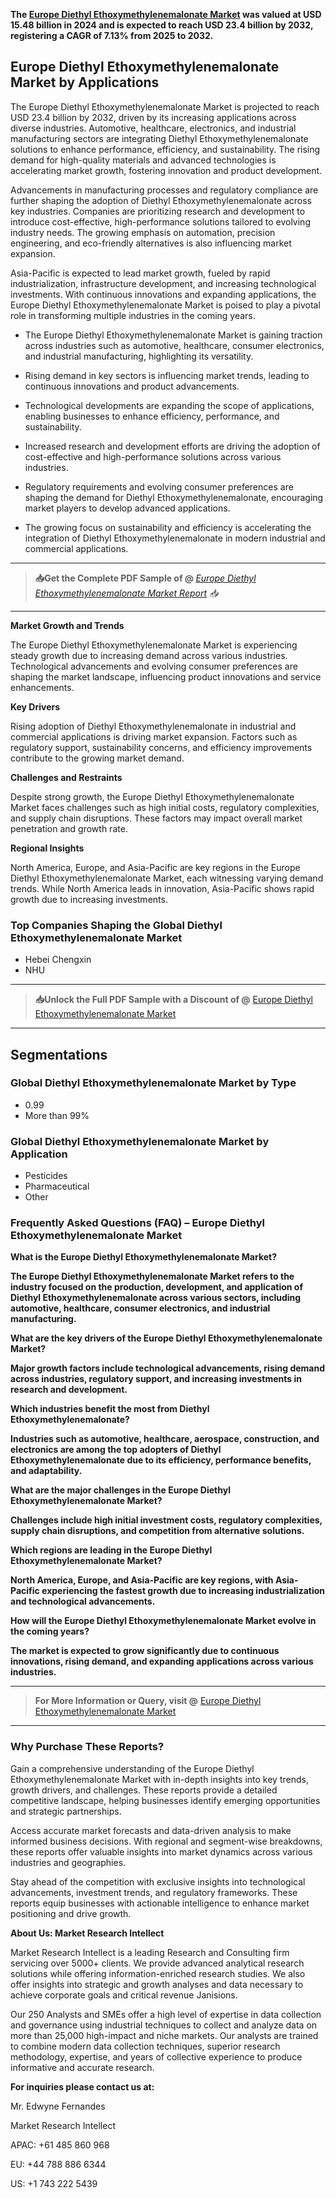 <p><strong>The <a href="https://www.marketresearchintellect.com/download-sample/?rid=948562&amp;utm_source=Pulse-April-Europe&amp;utm_medium=852">Europe Diethyl Ethoxymethylenemalonate Market</a> was valued at USD 15.48 billion in 2024 and is expected to reach USD 23.4 billion by 2032, registering a CAGR of 7.13% from 2025 to 2032.</strong></p><h2>Europe Diethyl Ethoxymethylenemalonate Market by Applications&nbsp;</h2><p><p>The Europe Diethyl Ethoxymethylenemalonate Market is projected to reach USD 23.4 billion by 2032, driven by its increasing applications across diverse industries. Automotive, healthcare, electronics, and industrial manufacturing sectors are integrating Diethyl Ethoxymethylenemalonate solutions to enhance performance, efficiency, and sustainability. The rising demand for high-quality materials and advanced technologies is accelerating market growth, fostering innovation and product development.</p><p>Advancements in manufacturing processes and regulatory compliance are further shaping the adoption of Diethyl Ethoxymethylenemalonate across key industries. Companies are prioritizing research and development to introduce cost-effective, high-performance solutions tailored to evolving industry needs. The growing emphasis on automation, precision engineering, and eco-friendly alternatives is also influencing market expansion.</p><p>Asia-Pacific is expected to lead market growth, fueled by rapid industrialization, infrastructure development, and increasing technological investments. With continuous innovations and expanding applications, the Europe Diethyl Ethoxymethylenemalonate Market is poised to play a pivotal role in transforming multiple industries in the coming years.</p></p><ul><li><p>The Europe Diethyl Ethoxymethylenemalonate Market is gaining traction across industries such as automotive, healthcare, consumer electronics, and industrial manufacturing, highlighting its versatility.</p></li><li><p>Rising demand in key sectors is influencing market trends, leading to continuous innovations and product advancements.</p></li><li><p>Technological developments are expanding the scope of applications, enabling businesses to enhance efficiency, performance, and sustainability.</p></li><li><p>Increased research and development efforts are driving the adoption of cost-effective and high-performance solutions across various industries.</p></li><li><p>Regulatory requirements and evolving consumer preferences are shaping the demand for Diethyl Ethoxymethylenemalonate, encouraging market players to develop advanced applications.</p></li><li><p>The growing focus on sustainability and efficiency is accelerating the integration of Diethyl Ethoxymethylenemalonate in modern industrial and commercial applications.</p></li></ul><hr /><blockquote><p><strong><span class="font-[700]">📥Get the Complete PDF Sample of @ </span></strong><em><span class="font-[700]"><a href="https://www.marketresearchintellect.com/download-sample/?rid=948562&amp;utm_source=Pulse-April-Europe&amp;utm_medium=852" target="_blank" data-tracking-control-name="article-ssr-frontend-pulse_little-text-block" data-tracking-will-navigate="" data-test-link="">Europe Diethyl Ethoxymethylenemalonate Market Report</a>&nbsp;📥</span></em></p></blockquote><hr /><p class="" data-start="77" data-end="360"><strong data-start="77" data-end="105">Market Growth and Trends</strong></p><p class="" data-start="77" data-end="360">The Europe Diethyl Ethoxymethylenemalonate Market is experiencing steady growth due to increasing demand across various industries. Technological advancements and evolving consumer preferences are shaping the market landscape, influencing product innovations and service enhancements.</p><p class="" data-start="362" data-end="606"><strong data-start="362" data-end="377">Key Drivers</strong></p><p class="" data-start="362" data-end="606">Rising adoption of Diethyl Ethoxymethylenemalonate in industrial and commercial applications is driving market expansion. Factors such as regulatory support, sustainability concerns, and efficiency improvements contribute to the growing market demand.</p><p class="" data-start="608" data-end="849"><strong data-start="608" data-end="637">Challenges and Restraints</strong></p><p class="" data-start="608" data-end="849">Despite strong growth, the Europe Diethyl Ethoxymethylenemalonate Market faces challenges such as high initial costs, regulatory complexities, and supply chain disruptions. These factors may impact overall market penetration and growth rate.</p><p class="" data-start="851" data-end="1095"><strong data-start="851" data-end="872">Regional Insights</strong></p><p class="" data-start="851" data-end="1095">North America, Europe, and Asia-Pacific are key regions in the Europe Diethyl Ethoxymethylenemalonate Market, each witnessing varying demand trends. While North America leads in innovation, Asia-Pacific shows rapid growth due to increasing investments.</p><p><h3>Top Companies Shaping the Global Diethyl Ethoxymethylenemalonate Market </h3><ul><li>Hebei Chengxin</li><li>NHU</li></ul></p><hr /><blockquote><p><strong>📥Unlock the Full PDF Sample with a Discount of @</strong> <a href="https://www.marketresearchintellect.com/ask-for-discount/?rid=948562&amp;utm_source=Pulse-April-Europe&amp;utm_medium=852">Europe Diethyl Ethoxymethylenemalonate Market</a></p></blockquote><hr /><p><h2>Segmentations</h2><h3>Global Diethyl Ethoxymethylenemalonate Market by Type</h3><ul><li>0.99</li><li>More than 99%</li></ul><h3>Global Diethyl Ethoxymethylenemalonate Market by Application</h3><ul><li>Pesticides</li><li>Pharmaceutical</li><li>Other</li></ul></p><h3><strong>Frequently Asked Questions (FAQ) &ndash; Europe Diethyl Ethoxymethylenemalonate Market</strong></h3><p><strong>What is the Europe Diethyl Ethoxymethylenemalonate Market?</strong></p><p><strong>The Europe Diethyl Ethoxymethylenemalonate Market refers to the industry focused on the production, development, and application of Diethyl Ethoxymethylenemalonate across various sectors, including automotive, healthcare, consumer electronics, and industrial manufacturing.</strong></p><p><strong>What are the key drivers of the Europe Diethyl Ethoxymethylenemalonate Market?</strong></p><p><strong>Major growth factors include technological advancements, rising demand across industries, regulatory support, and increasing investments in research and development.</strong></p><p><strong>Which industries benefit the most from Diethyl Ethoxymethylenemalonate?</strong></p><p><strong>Industries such as automotive, healthcare, aerospace, construction, and electronics are among the top adopters of Diethyl Ethoxymethylenemalonate due to its efficiency, performance benefits, and adaptability.</strong></p><p><strong>What are the major challenges in the Europe Diethyl Ethoxymethylenemalonate Market?</strong></p><p><strong>Challenges include high initial investment costs, regulatory complexities, supply chain disruptions, and competition from alternative solutions.</strong></p><p><strong>Which regions are leading in the Europe Diethyl Ethoxymethylenemalonate Market?</strong></p><p><strong>North America, Europe, and Asia-Pacific are key regions, with Asia-Pacific experiencing the fastest growth due to increasing industrialization and technological advancements.</strong></p><p><strong>How will the Europe Diethyl Ethoxymethylenemalonate Market evolve in the coming years?</strong></p><p><strong>The market is expected to grow significantly due to continuous innovations, rising demand, and expanding applications across various industries.</strong></p><hr /><blockquote><p><span class="font-[700]"><strong>For More Information or Query, visit&nbsp;@</strong>&nbsp;</span><span class="font-[700]"><a href="https://www.marketresearchintellect.com/product/global-diethyl-ethoxymethylenemalonate-market/?utm_source=Linkedin&utm_medium=852" target="_blank" data-tracking-control-name="article-ssr-frontend-pulse_little-text-block" data-tracking-will-navigate="" data-test-link="">Europe Diethyl Ethoxymethylenemalonate Market</a></span></p></blockquote><hr /><h3><strong data-start="0" data-end="31">Why Purchase These Reports?</strong></h3><p class="" data-start="35" data-end="297">Gain a comprehensive understanding of the Europe Diethyl Ethoxymethylenemalonate Market with in-depth insights into key trends, growth drivers, and challenges. These reports provide a detailed competitive landscape, helping businesses identify emerging opportunities and strategic partnerships.</p><p class="" data-start="299" data-end="540">Access accurate market forecasts and data-driven analysis to make informed business decisions. With regional and segment-wise breakdowns, these reports offer valuable insights into market dynamics across various industries and geographies.</p><p class="" data-start="542" data-end="784">Stay ahead of the competition with exclusive insights into technological advancements, investment trends, and regulatory frameworks. These reports equip businesses with actionable intelligence to enhance market positioning and drive growth.</p><p><strong><span class="font-[700]">About Us: Market Research Intellect</span></strong></p><p><span class="">Market Research Intellect is a leading Research and Consulting firm servicing over 5000+ clients. We provide advanced analytical research solutions while offering information-enriched research studies.&nbsp;</span>We also offer insights into strategic and growth analyses and data necessary to achieve corporate goals and critical revenue Janisions.</p><p><span class="">Our 250 Analysts and SMEs offer a high level of expertise in data collection and governance using industrial techniques to collect and analyze data on more than 25,000 high-impact and niche markets. Our analysts are trained to combine modern data collection techniques, superior research methodology, expertise, and years of collective experience to produce informative and accurate research.</span></p><p><strong>For inquiries please contact us at:</strong></p><p>Mr. Edwyne Fernandes</p><p>Market Research Intellect</p><p>APAC: +61 485 860 968</p><p>EU: +44 788 886 6344</p><p>US: +1 743 222 5439</p>
